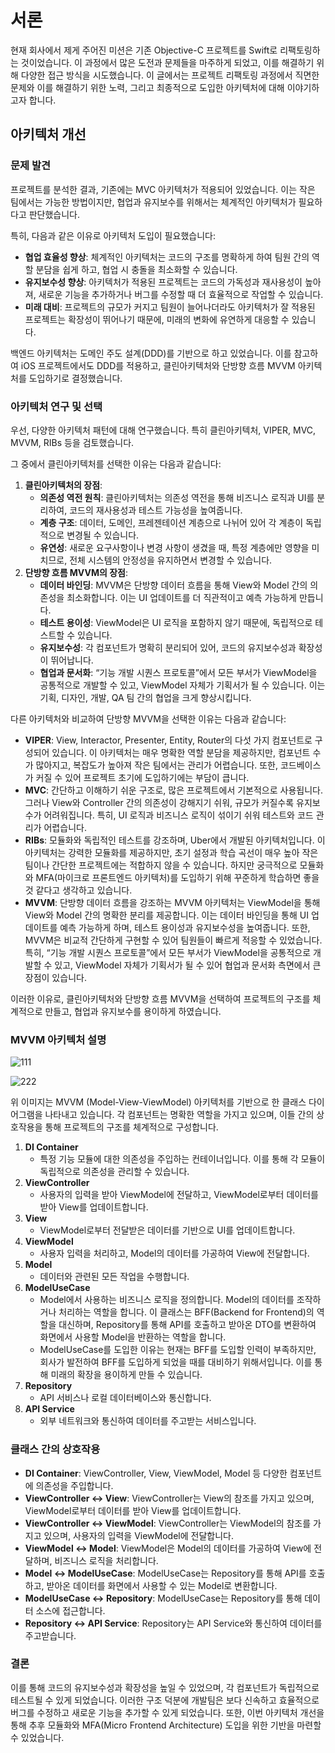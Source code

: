 # 서론

현재 회사에서 제게 주어진 미션은 기존 Objective-C 프로젝트를 Swift로 리팩토링하는 것이었습니다. 이 과정에서 많은 도전과 문제들을 마주하게 되었고, 이를 해결하기 위해 다양한 접근 방식을 시도했습니다. 이 글에서는 프로젝트 리팩토링 과정에서 직면한 문제와 이를 해결하기 위한 노력, 그리고 최종적으로 도입한 아키텍처에 대해 이야기하고자 합니다.

## **아키텍처 개선**

### **문제 발견**

프로젝트를 분석한 결과, 기존에는 MVC 아키텍처가 적용되어 있었습니다. 이는 작은 팀에서는 가능한 방법이지만, 협업과 유지보수를 위해서는 체계적인 아키텍처가 필요하다고 판단했습니다.

특히, 다음과 같은 이유로 아키텍처 도입이 필요했습니다:

- **협업 효율성 향상**: 체계적인 아키텍처는 코드의 구조를 명확하게 하여 팀원 간의 역할 분담을 쉽게 하고, 협업 시 충돌을 최소화할 수 있습니다.
- **유지보수성 향상**: 아키텍처가 적용된 프로젝트는 코드의 가독성과 재사용성이 높아져, 새로운 기능을 추가하거나 버그를 수정할 때 더 효율적으로 작업할 수 있습니다.
- **미래 대비**: 프로젝트의 규모가 커지고 팀원이 늘어나더라도 아키텍처가 잘 적용된 프로젝트는 확장성이 뛰어나기 때문에, 미래의 변화에 유연하게 대응할 수 있습니다.

백엔드 아키텍처는 도메인 주도 설계(DDD)를 기반으로 하고 있었습니다. 이를 참고하여 iOS 프로젝트에서도 DDD를 적용하고, 클린아키텍처와 단방향 흐름 MVVM 아키텍처를 도입하기로 결정했습니다.

### **아키텍처 연구 및 선택**

우선, 다양한 아키텍처 패턴에 대해 연구했습니다. 특히 클린아키텍처, VIPER, MVC, MVVM, RIBs 등을 검토했습니다. 

그 중에서 클린아키텍처를 선택한 이유는 다음과 같습니다:

1. **클린아키텍처의 장점**:
    - **의존성 역전 원칙**: 클린아키텍처는 의존성 역전을 통해 비즈니스 로직과 UI를 분리하여, 코드의 재사용성과 테스트 가능성을 높여줍니다.
    - **계층 구조**: 데이터, 도메인, 프레젠테이션 계층으로 나뉘어 있어 각 계층이 독립적으로 변경될 수 있습니다.
    - **유연성**: 새로운 요구사항이나 변경 사항이 생겼을 때, 특정 계층에만 영향을 미치므로, 전체 시스템의 안정성을 유지하면서 변경할 수 있습니다.
2. **단방향 흐름 MVVM의 장점**:
    - **데이터 바인딩**: MVVM은 단방향 데이터 흐름을 통해 View와 Model 간의 의존성을 최소화합니다. 이는 UI 업데이트를 더 직관적이고 예측 가능하게 만듭니다.
    - **테스트 용이성**: ViewModel은 UI 로직을 포함하지 않기 때문에, 독립적으로 테스트할 수 있습니다.
    - **유지보수성**: 각 컴포넌트가 명확히 분리되어 있어, 코드의 유지보수성과 확장성이 뛰어납니다.
    - **협업과 문서화**: “기능 개발 시퀀스 프로토콜”에서 모든 부서가 ViewModel을 공통적으로 개발할 수 있고, ViewModel 자체가 기획서가 될 수 있습니다. 이는 기획, 디자인, 개발, QA 팀 간의 협업을 크게 향상시킵니다.
    

다른 아키텍처와 비교하여 단방향 MVVM을 선택한 이유는 다음과 같습니다:

- **VIPER**: View, Interactor, Presenter, Entity, Router의 다섯 가지 컴포넌트로 구성되어 있습니다. 이 아키텍처는 매우 명확한 역할 분담을 제공하지만, 컴포넌트 수가 많아지고, 복잡도가 높아져 작은 팀에서는 관리가 어렵습니다. 또한, 코드베이스가 커질 수 있어 프로젝트 초기에 도입하기에는 부담이 큽니다.
- **MVC**:  간단하고 이해하기 쉬운 구조로, 많은 프로젝트에서 기본적으로 사용됩니다. 그러나 View와 Controller 간의 의존성이 강해지기 쉬워, 규모가 커질수록 유지보수가 어려워집니다. 특히, UI 로직과 비즈니스 로직이 섞이기 쉬워 테스트와 코드 관리가 어렵습니다.
- **RIBs**: 모듈화와 독립적인 테스트를 강조하며, Uber에서 개발된 아키텍처입니다. 이 아키텍처는 강력한 모듈화를 제공하지만, 초기 설정과 학습 곡선이 매우 높아 작은 팀이나 간단한 프로젝트에는 적합하지 않을 수 있습니다. 하지만 궁극적으로 모듈화와 MFA(마이크로 프론트엔드 아키텍처)를 도입하기 위해 꾸준하게 학습하면 좋을것 같다고 생각하고 있습니다.
- **MVVM**: 단방향 데이터 흐름을 강조하는 MVVM 아키텍처는 ViewModel을 통해 View와 Model 간의 명확한 분리를 제공합니다. 이는 데이터 바인딩을 통해 UI 업데이트를 예측 가능하게 하며, 테스트 용이성과 유지보수성을 높여줍니다. 또한, MVVM은 비교적 간단하게 구현할 수 있어 팀원들이 빠르게 적응할 수 있었습니다. 특히, “기능 개발 시퀀스 프로토콜”에서 모든 부서가 ViewModel을 공통적으로 개발할 수 있고, ViewModel 자체가 기획서가 될 수 있어 협업과 문서화 측면에서 큰 장점이 있습니다.

이러한 이유로, 클린아키텍처와 단방향 흐름 MVVM을 선택하여 프로젝트의 구조를 체계적으로 만들고, 협업과 유지보수를 용이하게 하였습니다.

### **MVVM 아키텍처 설명**

![111](https://github.com/user-attachments/assets/964f4d12-233e-488a-8d29-a004f5600f3c)

![222](https://github.com/user-attachments/assets/fb46fca3-a1e6-41d5-8e3d-29e198581326)


위 이미지는 MVVM (Model-View-ViewModel) 아키텍처를 기반으로 한 클래스 다이어그램을 나타내고 있습니다. 각 컴포넌트는 명확한 역할을 가지고 있으며, 이들 간의 상호작용을 통해 프로젝트의 구조를 체계적으로 구성합니다.

1. **DI Container**
    - 특정 기능 모듈에 대한 의존성을 주입하는 컨테이너입니다. 이를 통해 각 모듈이 독립적으로 의존성을 관리할 수 있습니다.
2. **ViewController**
    - 사용자의 입력을 받아 ViewModel에 전달하고, ViewModel로부터 데이터를 받아 View를 업데이트합니다.
3. **View**
    - ViewModel로부터 전달받은 데이터를 기반으로 UI를 업데이트합니다.
4. **ViewModel**
    - 사용자 입력을 처리하고, Model의 데이터를 가공하여 View에 전달합니다.
5. **Model**
    - 데이터와 관련된 모든 작업을 수행합니다.
6. **ModelUseCase**
    - Model에서 사용하는 비즈니스 로직을 정의합니다. Model의 데이터를 조작하거나 처리하는 역할을 합니다. 이 클래스는 BFF(Backend for Frontend)의 역할을 대신하며, Repository를 통해 API를 호출하고 받아온 DTO를 변환하여 화면에서 사용할 Model을 반환하는 역할을 합니다.
    - ModelUseCase를 도입한 이유는 현재는 BFF를 도입할 인력이 부족하지만, 회사가 발전하여 BFF를 도입하게 되었을 때를 대비하기 위해서입니다. 이를 통해 미래의 확장을 용이하게 만들 수 있습니다.
7. **Repository**
    - API 서비스나 로컬 데이터베이스와 통신합니다.
8. **API Service**
    - 외부 네트워크와 통신하여 데이터를 주고받는 서비스입니다.

### **클래스 간의 상호작용**

- **DI Container**: ViewController, View, ViewModel, Model 등 다양한 컴포넌트에 의존성을 주입합니다.
- **ViewController ↔ View**: ViewController는 View의 참조를 가지고 있으며, ViewModel로부터 데이터를 받아 View를 업데이트합니다.
- **ViewController ↔ ViewModel**: ViewController는 ViewModel의 참조를 가지고 있으며, 사용자의 입력을 ViewModel에 전달합니다.
- **ViewModel ↔ Model**: ViewModel은 Model의 데이터를 가공하여 View에 전달하며, 비즈니스 로직을 처리합니다.
- **Model ↔ ModelUseCase**: ModelUseCase는 Repository를 통해 API를 호출하고, 받아온 데이터를 화면에서 사용할 수 있는 Model로 변환합니다.
- **ModelUseCase ↔ Repository**: ModelUseCase는 Repository를 통해 데이터 소스에 접근합니다.
- **Repository ↔ API Service**: Repository는 API Service와 통신하여 데이터를 주고받습니다.

### 결론

이를 통해 코드의 유지보수성과 확장성을 높일 수 있었으며, 각 컴포넌트가 독립적으로 테스트될 수 있게 되었습니다. 이러한 구조 덕분에 개발팀은 보다 신속하고 효율적으로 버그를 수정하고 새로운 기능을 추가할 수 있게 되었습니다. 또한, 이번 아키텍처 개선을 통해 추후 모듈화와 MFA(Micro Frontend Architecture) 도입을 위한 기반을 마련할 수 있었습니다.
